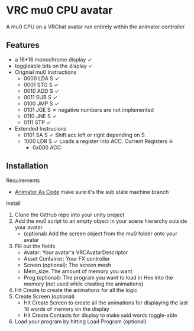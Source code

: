 
# VRC mu0 CPU avatar

A mu0 CPU on a VRChat avatar run entirely within the animator controller
## Features
- a 16*16 monochrome display ✓
- toggleable bits on the display ✓
- Orignial mu0 Instructions
    - 0000 LDA S ✓
    - 0001 STO S ✓
    - 0010 ADD S ✓
    - 0011 SUB S ✓
    - 0100 JMP S ✓
    - 0101 JGE S ✗ negative numbers are not implemented
    - 0110 JNE S ✓
    - 0111 STP ✓
- Extended Instrucions
    - 0101 SA S ✓ Shift acc left or right depending on S
    - 1000 LDR S ✓ Loads a register into ACC. Current Registers ↓
        - 0x000 ACC
## Installation

Requirements
- [Animator As Code](https://github.com/hai-vr/av3-animator-as-code/tree/pr-sub-state-machines-rebase) make sure it's the sub state machine branch

Install
1) Clone the GitHub repo into your unity project
2) Add the mu0 script to an empty object in your scene hierarchy outside your avatar
    - (optional) Add the screen object from the mu0 folder onto your avatar 
3) Fill out the fields
    - Avatar: Your avatar's VRCAvatarDescriptor
    - Asset Container: Your FX controller
    - Screen (optional): The screen mesh
    - Mem_size: The amount of memory you want
    - Prog (optional): The program you want to load in Hex into the memory (not used while creating the animations)
4) Hit Create to create the animations for all the logic
5) Create Screen (optional)
    - Hit Create Screen to create all the animations for displaying the last 16 words of memory on the display
    - Hit Create Contacts for display to make said words toggle-able 
6) Load your program by hitting Load Program (optional)
